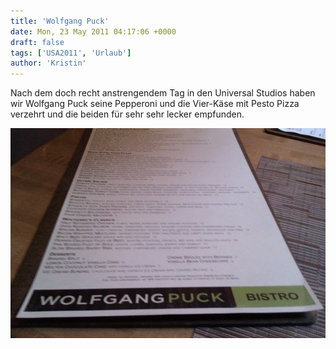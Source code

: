```yaml
---
title: 'Wolfgang Puck'
date: Mon, 23 May 2011 04:17:06 +0000
draft: false
tags: ['USA2011', 'Urlaub']
author: 'Kristin'
---
```


Nach dem doch recht anstrengendem Tag in den Universal Studios haben wir Wolfgang Puck seine Pepperoni und die Vier-Käse mit Pesto Pizza verzehrt und die beiden für sehr sehr lecker empfunden.

![-7803655870](/urlaub11to15-images/11/7803655870-scaled10001.jpg?w=300)